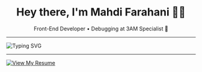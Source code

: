 <h1 align="center">Hey there, I'm Mahdi Farahani 👨‍💻</h1>

<p align="center">
  Front-End Developer • Debugging at 3AM Specialist 💫
</p>

---

<img src="https://readme-typing-svg.herokuapp.com?font=Fira+Code&weight=600&pause=1000&color=0078FF&center=true&width=435&lines=Hi+there!+I'm+Mahdi+Farahani;Front-End+Engineer;React+%7C+Next.js+%7C+Node.js+Enthusiast" alt="Typing SVG" />

---

[![View My Resume](https://img.shields.io/badge/Resume-View%20Now-0078FF?style=for-the-badge&logo=flowcv&logoColor=white)](https://flowcv.com/resume/j15rcs18p8)



